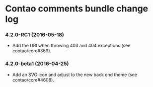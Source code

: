 # Contao comments bundle change log

### 4.2.0-RC1 (2016-05-18)

 * Add the URI when throwing 403 and 404 exceptions (see contao/core#369).

### 4.2.0-beta1 (2016-04-25)

 * Add an SVG icon and adjust to the new back end theme (see contao/core#4608).
